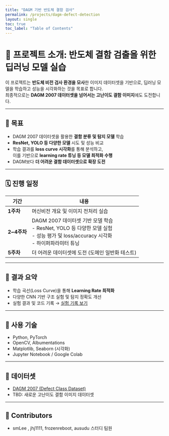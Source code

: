 ```yaml
---
title: "DAGM 기반 반도체 결함 검사"
permalink: /projects/dagm-defect-detection
layout: single
toc: true
toc_label: "Table of Contents"
---
```



# 🧠 프로젝트 소개: 반도체 결함 검출을 위한 딥러닝 모델 실습

이 프로젝트는 **반도체 비전 검사 환경을 모사**한 이미지 데이터셋을 기반으로, 딥러닝 모델을 학습하고 성능을 시각화하는 것을 목표로 합니다.  
최종적으로는 **DAGM 2007 데이터셋을 넘어서는 고난이도 결함 이미지**에도 도전합니다.

---

## 🎯 목표

- DAGM 2007 데이터셋을 활용한 **결함 분류 및 탐지 모델** 학습
- **ResNet, YOLO 등 다양한 모델** 시도 및 성능 비교
- 학습 결과를 **loss curve 시각화**를 통해 분석하고,  
  이를 기반으로 **learning rate 튜닝 등 모델 최적화 수행**
- DAGM보다 **더 어려운 결함 데이터셋으로 확장 도전**

---

## 🗓️ 진행 일정

| 기간 | 내용 |
|------|------|
| **1주차** | 머신비전 개요 및 이미지 전처리 실습 |
| **2~4주차** | DAGM 2007 데이터셋 기반 모델 학습<br>- ResNet, YOLO 등 다양한 모델 실험<br>- 성능 평가 및 loss/accuracy 시각화<br>- 하이퍼파라미터 튜닝 |
| **5주차** | 더 어려운 데이터셋에 도전 (도메인 일반화 테스트) |

---

## 📌 결과 요약

- 학습 곡선(Loss Curve)을 통해 **Learning Rate 최적화**
- 다양한 CNN 기반 구조 실험 및 탐지 정확도 개선
- 실험 결과 및 코드 기록 → [실험 기록 보기](./experiments)

---

## 🔧 사용 기술

- Python, PyTorch
- OpenCV, Albumentations
- Matplotlib, Seaborn (시각화)
- Jupyter Notebook / Google Colab

---

## 📁 데이터셋

- [DAGM 2007 (Defect Class Dataset)](https://conferences.mpi-inf.mpg.de/dagm/2007/prizes.html)
- TBD: 새로운 고난이도 결함 이미지 데이터셋

---

## 👥 Contributors

- smLee , jhj1111, frozenreboot, ausudu 스터디 팀원

